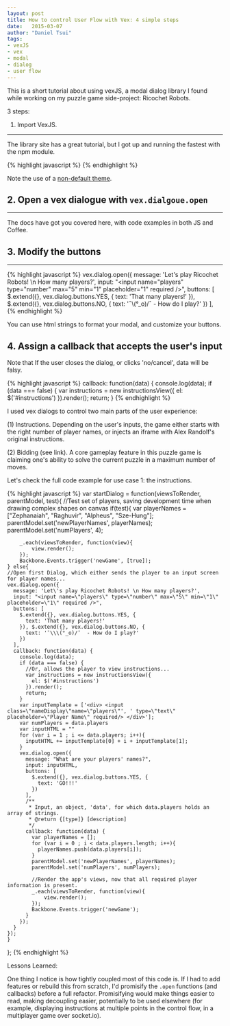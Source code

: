 ```yaml
---
layout: post
title: How to control User Flow with Vex: 4 simple steps
date:   2015-03-07
author: "Daniel Tsui"
tags:
- vexJS
- vex
- modal
- dialog
- user flow
---
```


This is a short tutorial about using vexJS, a modal dialog library I found while working on my puzzle game side-project: Ricochet Robots.

3 steps:

1. Import VexJS. 
---------------
The library site has a great tutorial, but I got up and running the fastest with the npm module.  

{% highlight javascript %}
    <!-- Vex Dialogs -->
    <script type="text/javascript" src="node_modules/vex-js/js/vex.combined.min.js"></script>
    <script>vex.defaultOptions.className = 'vex-theme-wireframe';</script>
    <link rel="stylesheet" href="node_modules/vex-js/css/vex.css"/>
    <link rel="stylesheet" href="node_modules/vex-js/css/vex-theme-wireframe.css"/>
{% endhighlight %}

Note the use of a [non-default theme](http://github.hubspot.com/vex/api/themes/).

## 2. Open a vex dialogue with ```vex.dialgoue.open```
---------------
The docs have got you covered here, with code examples in both JS and Coffee.


## 3. Modify the buttons
---------------

{% highlight javascript %}
	vex.dialog.open({
            message: 'Let\'s play Ricochet Robots! \n How many players?',
      input: "<input name=\"players\" type=\"number\" max=\"5\" min=\"1\" placeholder=\"1\" required />",
      buttons: [
        $.extend({}, vex.dialog.buttons.YES, {
          text: 'That many players!'
        }), $.extend({}, vex.dialog.buttons.NO, {
          text: '¯\\\(°_o)/¯  - How do I play?'
        })
      ],
{% endhighlight %}

You can use html strings to format your modal, and customize your buttons.

## 4. Assign a callback that accepts the user's input
Note that If the user closes the dialog, or clicks 'no/cancel', data will be falsy.

{% highlight javascript %}
      callback: function(data) {
        console.log(data);
        if (data === false) {
          var instructions = new instructionsView({
            el: $('#instructions')
          }).render();
          return;
        }
{% endhighlight %}


I used vex dialogs to control two main parts of the user experience:

(1) Instructions. Depending on the user's inputs, the game either starts with the right number of player names, or injects an iframe with Alex Randolf's original instructions.

(2) Bidding (see link). A core gameplay feature in this puzzle game is claiming one's ability to solve the current puzzle in a maximum number of moves. 

Let's check the full code example for use case 1: the instructions.

{% highlight javascript %}
var startDialog = function(viewsToRender, parentModel, test){
    //Test set of players, saving development time when drawing complex shapes on canvas
    if(test){
        var playerNames = ["Zephanaiah", "Raghuvir", "Alpheus", "Sze-Hung"];
        parentModel.set('newPlayerNames', playerNames);
        parentModel.set('numPlayers', 4);

        _.each(viewsToRender, function(view){
            view.render();
        });
        Backbone.Events.trigger('newGame', [true]);
    } else{
    //Open first Dialog, which either sends the player to an input screen for player names...
    vex.dialog.open({
      message: 'Let\'s play Ricochet Robots! \n How many players?',
      input: "<input name=\"players\" type=\"number\" max=\"5\" min=\"1\" placeholder=\"1\" required />",
      buttons: [
        $.extend({}, vex.dialog.buttons.YES, {
          text: 'That many players!'
        }), $.extend({}, vex.dialog.buttons.NO, {
          text: '¯\\\(°_o)/¯  - How do I play?'
        })
      ],
      callback: function(data) {
        console.log(data);
        if (data === false) {
          //Or, allows the player to view instructions...
          var instructions = new instructionsView({
            el: $('#instructions')
          }).render();
          return;
        }
        var inputTemplate = ['<div> <input class=\"nameDisplay\"name=\"players\"', ' type=\"text\" placeholder=\"Player Name\" required/> </div>'];
        var numPlayers = data.players
        var inputHTML = ""
        for (var i = 1 ; i <= data.players; i++){
          inputHTML += inputTemplate[0] + i + inputTemplate[1];
        }
        vex.dialog.open({
          message: "What are your players' names?",
          input: inputHTML,
          buttons: [
            $.extend({}, vex.dialog.buttons.YES, {
              text: 'GO!!!'
            })
          ],
          /**
           * Input, an object, 'data', for which data.players holds an array of strings.
           * @return {[type]} [description]
           */
          callback: function(data) {
            var playerNames = [];
            for (var i = 0 ; i < data.players.length; i++){
              playerNames.push(data.players[i]);
            }
            parentModel.set('newPlayerNames', playerNames);
            parentModel.set('numPlayers', numPlayers);

            //Render the app's views, now that all required player information is present.
            _.each(viewsToRender, function(view){
                view.render();
            });
            Backbone.Events.trigger('newGame');
          }
        });
      }
    });
    }
};
{% endhighlight %}

Lessons Learned:

One thing I notice is how tightly coupled most of this code is.
If I had to add features or rebuild this from scratch, I'd promisify the ```.open``` functions (and callbacks) before a full refactor. Promisifying would make things easier to read, making decoupling easier, potentially to be used elsewhere (for example, displaying instructions at multiple points in the control flow, in a multiplayer game over socket.io).